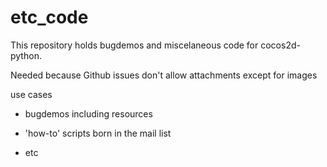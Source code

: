 # etc_code
This repository holds bugdemos and miscelaneous code for cocos2d-python.

Needed because Github issues don't allow attachments except for images

use cases

 * bugdemos including resources
 
 * 'how-to' scripts born in the mail list
 
 * etc
